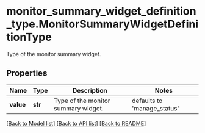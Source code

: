 # monitor_summary_widget_definition_type.MonitorSummaryWidgetDefinitionType

Type of the monitor summary widget.
## Properties
Name | Type | Description | Notes
------------ | ------------- | ------------- | -------------
**value** | **str** | Type of the monitor summary widget. | defaults to 'manage_status'

[[Back to Model list]](../README.md#documentation-for-models) [[Back to API list]](../README.md#documentation-for-api-endpoints) [[Back to README]](../README.md)


